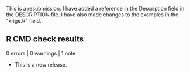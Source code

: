This is a resubmission. I have added a reference in the Description field in
the DESCRIPTION file. I have also made changes to the examples in the "krige.R"
field.

## R CMD check results

0 errors | 0 warnings | 1 note

* This is a new release.
